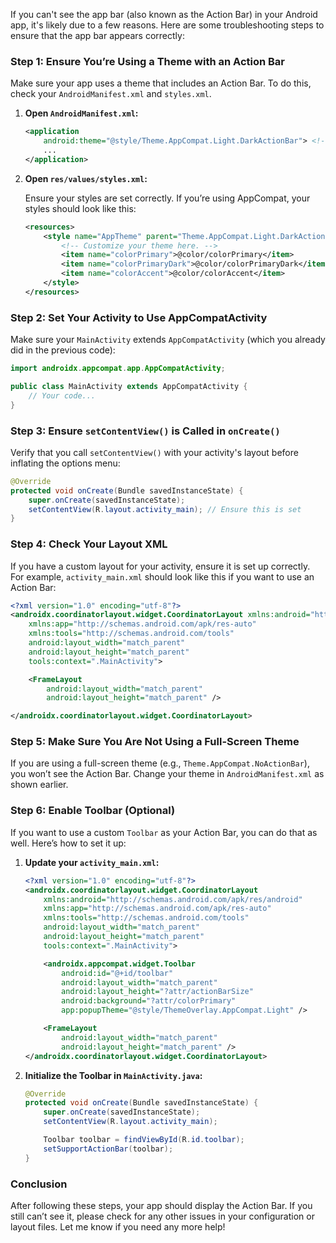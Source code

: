 If you can't see the app bar (also known as the Action Bar) in your Android app, it's likely due to a few reasons. Here are some troubleshooting steps to ensure that the app bar appears correctly:

### Step 1: Ensure You’re Using a Theme with an Action Bar

Make sure your app uses a theme that includes an Action Bar. To do this, check your `AndroidManifest.xml` and `styles.xml`.

1. **Open `AndroidManifest.xml`:**

   ```xml
   <application
       android:theme="@style/Theme.AppCompat.Light.DarkActionBar"> <!-- Ensure you are using an AppCompat theme -->
       ...
   </application>
   ```

2. **Open `res/values/styles.xml`:**

   Ensure your styles are set correctly. If you’re using AppCompat, your styles should look like this:

   ```xml
   <resources>
       <style name="AppTheme" parent="Theme.AppCompat.Light.DarkActionBar">
           <!-- Customize your theme here. -->
           <item name="colorPrimary">@color/colorPrimary</item>
           <item name="colorPrimaryDark">@color/colorPrimaryDark</item>
           <item name="colorAccent">@color/colorAccent</item>
       </style>
   </resources>
   ```

### Step 2: Set Your Activity to Use AppCompatActivity

Make sure your `MainActivity` extends `AppCompatActivity` (which you already did in the previous code):

```java
import androidx.appcompat.app.AppCompatActivity;

public class MainActivity extends AppCompatActivity {
    // Your code...
}
```

### Step 3: Ensure `setContentView()` is Called in `onCreate()`

Verify that you call `setContentView()` with your activity's layout before inflating the options menu:

```java
@Override
protected void onCreate(Bundle savedInstanceState) {
    super.onCreate(savedInstanceState);
    setContentView(R.layout.activity_main); // Ensure this is set
}
```

### Step 4: Check Your Layout XML

If you have a custom layout for your activity, ensure it is set up correctly. For example, `activity_main.xml` should look like this if you want to use an Action Bar:

```xml
<?xml version="1.0" encoding="utf-8"?>
<androidx.coordinatorlayout.widget.CoordinatorLayout xmlns:android="http://schemas.android.com/apk/res/android"
    xmlns:app="http://schemas.android.com/apk/res-auto"
    xmlns:tools="http://schemas.android.com/tools"
    android:layout_width="match_parent"
    android:layout_height="match_parent"
    tools:context=".MainActivity">

    <FrameLayout
        android:layout_width="match_parent"
        android:layout_height="match_parent" />

</androidx.coordinatorlayout.widget.CoordinatorLayout>
```

### Step 5: Make Sure You Are Not Using a Full-Screen Theme

If you are using a full-screen theme (e.g., `Theme.AppCompat.NoActionBar`), you won’t see the Action Bar. Change your theme in `AndroidManifest.xml` as shown earlier.

### Step 6: Enable Toolbar (Optional)

If you want to use a custom `Toolbar` as your Action Bar, you can do that as well. Here’s how to set it up:

1. **Update your `activity_main.xml`:**

   ```xml
   <?xml version="1.0" encoding="utf-8"?>
   <androidx.coordinatorlayout.widget.CoordinatorLayout
       xmlns:android="http://schemas.android.com/apk/res/android"
       xmlns:app="http://schemas.android.com/apk/res-auto"
       xmlns:tools="http://schemas.android.com/tools"
       android:layout_width="match_parent"
       android:layout_height="match_parent"
       tools:context=".MainActivity">

       <androidx.appcompat.widget.Toolbar
           android:id="@+id/toolbar"
           android:layout_width="match_parent"
           android:layout_height="?attr/actionBarSize"
           android:background="?attr/colorPrimary"
           app:popupTheme="@style/ThemeOverlay.AppCompat.Light" />

       <FrameLayout
           android:layout_width="match_parent"
           android:layout_height="match_parent" />
   </androidx.coordinatorlayout.widget.CoordinatorLayout>
   ```

2. **Initialize the Toolbar in `MainActivity.java`:**

   ```java
   @Override
   protected void onCreate(Bundle savedInstanceState) {
       super.onCreate(savedInstanceState);
       setContentView(R.layout.activity_main);

       Toolbar toolbar = findViewById(R.id.toolbar);
       setSupportActionBar(toolbar);
   }
   ```

### Conclusion

After following these steps, your app should display the Action Bar. If you still can’t see it, please check for any other issues in your configuration or layout files. Let me know if you need any more help!